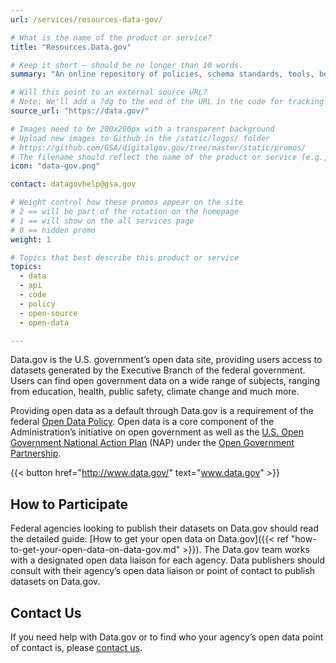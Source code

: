 ```yaml
---
url: /services/resources-data-gov/

# What is the name of the product or service?
title: "Resources.Data.gov"

# Keep it short — should be no longer than 10 words.
summary: "An online repository of policies, schema standards, tools, best practices, and case studies to provide agencies with resources for federal data management."

# Will this point to an external source URL?
# Note: We'll add a ?dg to the end of the URL in the code for tracking purposes
source_url: "https://data.gov/"

# Images need to be 200x200px with a transparent background
# Upload new images to Github in the /static/logos/ folder
# https://github.com/GSA/digitalgov.gov/tree/master/static/promos/
# The filename should reflect the name of the product or service (e.g., challenge-gov.png)
icon: "data-gov.png"

contact: datagovhelp@gsa.gov

# Weight control how these promos appear on the site
# 2 == will be part of the rotation on the homepage
# 1 == will show on the all services page
# 0 == hidden promo
weight: 1

# Topics that best describe this product or service
topics:
  - data
  - api
  - code
  - policy
  - open-source
  - open-data

---
```


Data.gov is the U.S. government’s open data site, providing users access to datasets generated by the Executive Branch of the federal government. Users can find open government data on a wide range of subjects, ranging from education, health, public safety, climate change and much more.

Providing open data as a default through Data.gov is a requirement of the federal [Open Data Policy](https://www.whitehouse.gov/sites/whitehouse.gov/files/omb/memoranda/2013/m-13-13.pdf). Open data is a core component of the Administration’s initiative on open government as well as the [U.S. Open Government National Action Plan](https://obamawhitehouse.archives.gov/open/partnership/national-action-plans) (NAP) under the [Open Government Partnership](http://www.opengovpartnership.org/).

{{< button href="http://www.data.gov/" text="www.data.gov" >}}

## How to Participate

Federal agencies looking to publish their datasets on Data.gov should read the detailed guide: [How to get your open data on Data.gov]({{< ref "how-to-get-your-open-data-on-data-gov.md" >}}). The Data.gov team works with a designated open data liaison for each agency. Data publishers should consult with their agency’s open data liaison or point of contact to publish datasets on Data.gov.

## Contact Us

If you need help with Data.gov or to find who your agency’s open data point of contact is, please [contact us](http://www.data.gov/contact).
